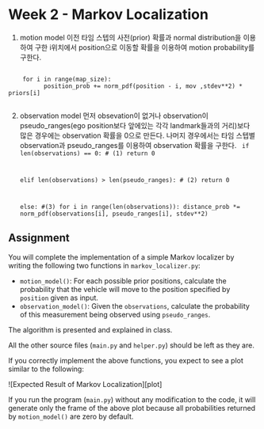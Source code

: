 # Week 2 - Markov Localization

1. motion model
  이전 타임 스텝의 사전(prior) 확률과 normal distribution을 이용하여 구한 i위치에서 position으로 이동할 확률을 이용하여 motion probability를 구한다.

  <code>
    for i in range(map_size):
          position_prob += norm_pdf(position - i, mov ,stdev**2) * priors[i]
  </code>

2. observation model
  먼저 obsevation이 없거나 observation이 pseudo_ranges(ego position보다 앞에있는 각각 landmark들과의 거리)보다 많은 경우에는 observation 확률을 0으로 만든다. 나머지 경우에서는 타임 스텝별 observation과 pseudo_ranges를 이용하여 observation 확률을 구한다.
   <code>
    if len(observations) == 0: # (1)
        return 0
    
    elif len(observations) > len(pseudo_ranges): # (2)
        return 0
    
    else: #(3)
        for i in range(len(observations)):
            distance_prob *= norm_pdf(observations[i], pseudo_ranges[i], stdev**2)
   </code>



## Assignment

You will complete the implementation of a simple Markov localizer by writing the following two functions in `markov_localizer.py`:

* `motion_model()`: For each possible prior positions, calculate the probability that the vehicle will move to the position specified by `position` given as input.
* `observation_model()`: Given the `observations`, calculate the probability of this measurement being observed using `pseudo_ranges`.

The algorithm is presented and explained in class.

All the other source files (`main.py` and `helper.py`) should be left as they are.

If you correctly implement the above functions, you expect to see a plot similar to the following:

![Expected Result of Markov Localization][plot]

If you run the program (`main.py`) without any modification to the code, it will generate only the frame of the above plot because all probabilities returned by `motion_model()` are zero by default.
